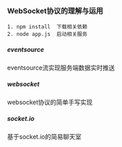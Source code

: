 ### WebSocket协议的理解与运用
```shell
1. npm install  下载相关依赖
2. node app.js  启动相关服务
```
##### eventsource 
eventsource流实现服务端数据实时推送
##### websocket
websocket协议的简单手写实现
##### socket.io
基于socket.io的简易聊天室




